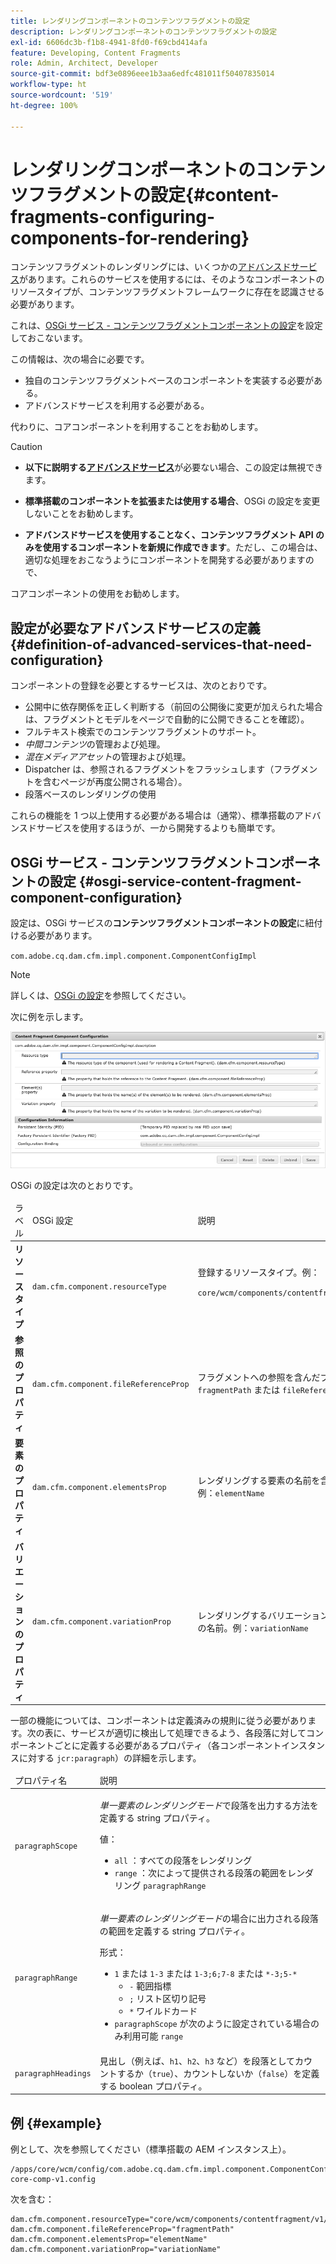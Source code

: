 ```yaml
---
title: レンダリングコンポーネントのコンテンツフラグメントの設定
description: レンダリングコンポーネントのコンテンツフラグメントの設定
exl-id: 6606dc3b-f1b8-4941-8fd0-f69cbd414afa
feature: Developing, Content Fragments
role: Admin, Architect, Developer
source-git-commit: bdf3e0896eee1b3aa6edfc481011f50407835014
workflow-type: ht
source-wordcount: '519'
ht-degree: 100%

---
```


# レンダリングコンポーネントのコンテンツフラグメントの設定{#content-fragments-configuring-components-for-rendering}

コンテンツフラグメントのレンダリングには、いくつかの[アドバンスドサービス](#definition-of-advanced-services-that-need-configuration)があります。これらのサービスを使用するには、そのようなコンポーネントのリソースタイプが、コンテンツフラグメントフレームワークに存在を認識させる必要があります。

これは、[OSGi サービス - コンテンツフラグメントコンポーネントの設定](#osgi-service-content-fragment-component-configuration)を設定しておこないます。

この情報は、次の場合に必要です。

* 独自のコンテンツフラグメントベースのコンポーネントを実装する必要がある。
* アドバンスドサービスを利用する必要がある。

代わりに、コアコンポーネントを利用することをお勧めします。

>[!CAUTION]
>
>* **以下に説明する[アドバンスドサービス](#definition-of-advanced-services-that-need-configuration)**&#x200B;が必要ない場合、この設定は無視できます。
>
>* **標準搭載のコンポーネントを拡張または使用する場合**、OSGi の設定を変更しないことをお勧めします。
>
>* **アドバンスドサービスを使用することなく、コンテンツフラグメント API のみを使用するコンポーネントを新規に作成できます**。ただし、この場合は、適切な処理をおこなうようにコンポーネントを開発する必要がありますので、
>
>コアコンポーネントの使用をお勧めします。

## 設定が必要なアドバンスドサービスの定義 {#definition-of-advanced-services-that-need-configuration}

コンポーネントの登録を必要とするサービスは、次のとおりです。

* 公開中に依存関係を正しく判断する（前回の公開後に変更が加えられた場合は、フラグメントとモデルをページで自動的に公開できることを確認）。
* フルテキスト検索でのコンテンツフラグメントのサポート。
* *中間コンテンツ*&#x200B;の管理および処理。
* *混在メディアアセット*&#x200B;の管理および処理。
* Dispatcher は、参照されるフラグメントをフラッシュします（フラグメントを含むページが再度公開される場合）。
* 段落ベースのレンダリングの使用

これらの機能を 1 つ以上使用する必要がある場合は（通常）、標準搭載のアドバンスドサービスを使用するほうが、一から開発するよりも簡単です。

## OSGi サービス - コンテンツフラグメントコンポーネントの設定 {#osgi-service-content-fragment-component-configuration}

設定は、OSGi サービスの&#x200B;**コンテンツフラグメントコンポーネントの設定**&#x200B;に紐付ける必要があります。

`com.adobe.cq.dam.cfm.impl.component.ComponentConfigImpl`

>[!NOTE]
>
>詳しくは、[OSGi の設定](/help/implementing/deploying/overview.md#osgi-configuration)を参照してください。

次に例を示します。

![OSGi 設定コンテンツフラグメントコンポーネントの設定](assets/cf-component-configuration-osgi.png)

OSGi の設定は次のとおりです。

<table>
 <thead>
  <tr>
   <td>ラベル</td>
   <td>OSGi 設定<br /> </td>
   <td>説明</td>
  </tr>
 </thead>
 <tbody>
  <tr>
   <td><strong>リソースタイプ</strong></td>
   <td><code>dam.cfm.component.resourceType</code></td>
   <td>登録するリソースタイプ。例： <br /> <p><span class="cmp-examples-demo__property-value"><code>core/wcm/components/contentfragment/v1/contentfragment</code></code></p> </td>
  </tr>
  <tr>
   <td><strong>参照のプロパティ</strong></td>
   <td><code>dam.cfm.component.fileReferenceProp</code></td>
   <td>フラグメントへの参照を含んだプロパティの名前。例：<code>fragmentPath</code> または <code>fileReference</code></td>
  </tr>
  <tr>
   <td><strong>要素のプロパティ</strong></td>
   <td><code>dam.cfm.component.elementsProp</code></td>
   <td>レンダリングする要素の名前を含んだプロパティの名前。例：<code>elementName</code></td>
  </tr>
  <tr>
   <td><strong>バリエーションのプロパティ</strong><br /> </td>
   <td><code>dam.cfm.component.variationProp</code></td>
   <td>レンダリングするバリエーションの名前を含んだプロパティの名前。例：<code>variationName</code></td>
  </tr>
 </tbody>
</table>

一部の機能については、コンポーネントは定義済みの規則に従う必要があります。次の表に、サービスが適切に検出して処理できるよう、各段落に対してコンポーネントごとに定義する必要があるプロパティ（各コンポーネントインスタンスに対する `jcr:paragraph`）の詳細を示します。

<table>
 <thead>
  <tr>
   <td>プロパティ名</td>
   <td>説明</td>
  </tr>
 </thead>
 <tbody>
  <tr>
   <td><code>paragraphScope</code></td>
   <td><p><em>単一要素のレンダリングモード</em>で段落を出力する方法を定義する string プロパティ。</p> <p>値：</p>
    <ul>
     <li><code>all</code> ：すべての段落をレンダリング</li>
     <li><code>range</code> ：次によって提供される段落の範囲をレンダリング <code>paragraphRange</code></li>
    </ul> </td>
  </tr>
  <tr>
   <td><code>paragraphRange</code></td>
   <td><p><em>単一要素のレンダリングモード</em>の場合に出力される段落の範囲を定義する string プロパティ。</p> <p>形式：</p>
    <ul>
     <li><code>1</code> または <code>1-3</code> または <code>1-3;6;7-8</code> または <code>*-3;5-*</code>
     <ul>
       <li><code>-</code> 範囲指標</li>
       <li><code>;</code> リスト区切り記号</li>
       <li><code>*</code> ワイルドカード</li>
     </ul>
     </li>
     <li><code>paragraphScope</code> が次のように設定されている場合のみ利用可能 <code>range</code></li>
    </ul> </td>
  </tr>
  <tr>
   <td><code>paragraphHeadings</code></td>
   <td>見出し（例えば、<code>h1</code>、<code>h2</code>、<code>h3</code> など）を段落としてカウントするか（<code>true</code>）、カウントしないか（<code>false</code>）を定義する boolean プロパティ。</td>
  </tr>
 </tbody>
</table>

## 例 {#example}

例として、次を参照してください（標準搭載の AEM インスタンス上）。

```
/apps/core/wcm/config/com.adobe.cq.dam.cfm.impl.component.ComponentConfigImpl-core-comp-v1.config
```

次を含む：

```
dam.cfm.component.resourceType="core/wcm/components/contentfragment/v1/contentfragment"
dam.cfm.component.fileReferenceProp="fragmentPath"
dam.cfm.component.elementsProp="elementName"
dam.cfm.component.variationProp="variationName"
```
